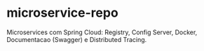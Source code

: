 # microservice-repo
Microservices com Spring Cloud: Registry, Config Server, Docker, Documentacao (Swagger) e Distributed Tracing.
